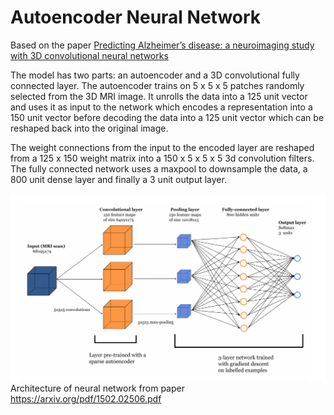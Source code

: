 # Autoencoder Neural Network
Based on the paper [Predicting Alzheimer’s disease: a neuroimaging study with
3D convolutional neural networks](https://arxiv.org/pdf/1502.02506.pdf)

The model has two parts: an autoencoder and a 3D convolutional fully connected layer. The autoencoder trains on 5 x 5 x 5 patches randomly selected from the 3D MRI image. It unrolls the data into a 125 unit vector and uses it as input to the network which encodes a representation into a 150 unit vector before decoding the data into a 125 unit vector which can be reshaped back into the original image.

The weight connections from the input to the encoded layer are reshaped from a 125 x 150 weight matrix into a 150 x 5 x 5 x 5 3d convolution filters. The fully connected network uses a maxpool to downsample the data, a 800 unit dense layer and finally a 3 unit output layer.

![Architecture of neural network](img/neural_network_architecture.png "Architecture of neural network")
Architecture of neural network from paper https://arxiv.org/pdf/1502.02506.pdf
